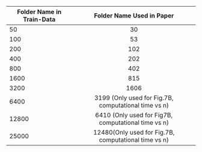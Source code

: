  	
                          

| Folder Name in Train-Data        | Folder Name Used in Paper           | 
| ------------- |:-------------:| 
| 50      | 30 |
| 100      | 53      |   
| 200 | 102      |   
| 400      | 202 |
| 800      | 402      |   
| 1600 | 815      |  
| 3200      | 1606 |
| 6400     |   3199 (Only used for Fig.7B, computational time vs n)    |   
| 12800 | 6410 (Only used for Fig7B, computational time vs n)      |  
| 25000      | 12480(Only used for Fig.7B, computational time vs n) |

